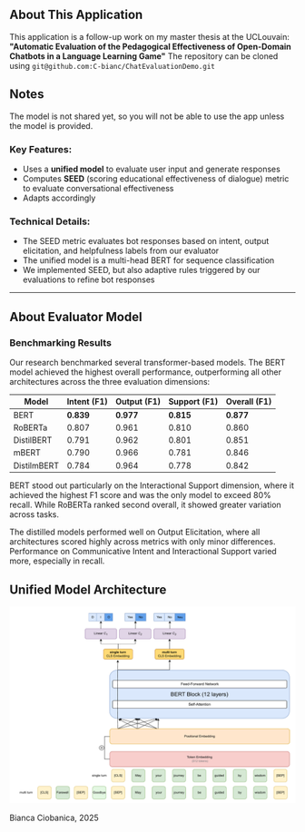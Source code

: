 ## About This Application

This application is a follow-up work on my master thesis at the UCLouvain:
**"Automatic Evaluation of the Pedagogical Effectiveness of Open-Domain Chatbots in a Language Learning Game"**
The repository can be cloned using `git@github.com:C-bianc/ChatEvaluationDemo.git`

## Notes
The model is not shared yet, so you will not be able to use the app unless the model is provided.

### Key Features:
- Uses a **unified model** to evaluate user input and generate responses
- Computes **SEED** (scoring educational effectiveness of dialogue) metric to evaluate conversational effectiveness
- Adapts accordingly


### Technical Details:
- The SEED metric evaluates bot responses based on intent, output elicitation, and helpfulness labels from our evaluator
- The unified model is a multi-head BERT for sequence classification
- We implemented SEED, but also adaptive rules triggered by our evaluations to refine bot responses

___

## About Evaluator Model

### Benchmarking Results

Our research benchmarked several transformer-based models. The BERT model achieved the highest overall performance, outperforming all other architectures across the three evaluation dimensions:

| **Model** | **Intent (F1)** | **Output (F1)** | **Support (F1)** | **Overall (F1)** |
|-----------|----------------|-----------------|-------------------|------------------|
| BERT      | **0.839**      | **0.977**       | **0.815**         | **0.877**        |
| RoBERTa   | 0.807          | 0.961           | 0.810             | 0.860            |
| DistilBERT| 0.791          | 0.962           | 0.801             | 0.851            |
| mBERT     | 0.790          | 0.966           | 0.781             | 0.846            |
| DistilmBERT| 0.784         | 0.964           | 0.778             | 0.842            |

BERT stood out particularly on the Interactional Support dimension, where it achieved the highest F1 score and was the only model to exceed 80% recall. While RoBERTa ranked second overall, it showed greater variation across tasks.

The distilled models performed well on Output Elicitation, where all architectures scored highly across metrics with only minor differences. Performance on Communicative Intent and Interactional Support varied more, especially in recall.

## Unified Model Architecture
![Unified Model Architecture](app/assets/bert_unified.drawio.png)

Bianca Ciobanica, 2025
